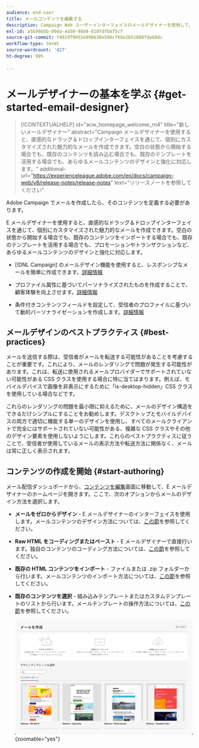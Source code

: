 ```yaml
---
audience: end-user
title: メールコンテンツを編集する
description: Campaign Web ユーザーインターフェイスのメールデザイナーを使用して、コンテンツ作成を開始する方法を学ぶ
exl-id: a5b966bb-09da-4a50-98d4-010fdfbb75cf
source-git-commit: f4919f9955e098630e596cf68e2b51088fde68dc
workflow-type: tm+mt
source-wordcount: '427'
ht-degree: 99%

---
```


# メールデザイナーの基本を学ぶ {#get-started-email-designer}

>[!CONTEXTUALHELP]
>id="acw_homepage_welcome_rn4"
>title="新しいメールデザイナー"
>abstract="Campaign メールデザイナーを使用すると、直感的なドラッグ＆ドロップインターフェイスを通じて、個別にカスタマイズされた魅力的なメールを作成できます。空白の状態から開始する場合でも、既存のコンテンツを読み込む場合でも、既存のテンプレートを活用する場合でも、あらゆるメールコンテンツのデザインと強化に対応します。"
>additional-url="https://experienceleague.adobe.com/en/docs/campaign-web/v8/release-notes/release-notes" text="リリースノートを参照してください"

Adobe Campaign でメールを作成したら、そのコンテンツを定義する必要があります。

E メールデザイナーを使用すると、直感的なドラッグ＆ドロップインターフェイスを通じて、個別にカスタマイズされた魅力的なメールを作成できます。空白の状態から開始する場合でも、既存のコンテンツをインポートする場合でも、既存のテンプレートを活用する場合でも、プロモーションやトランザクションなど、あらゆるメールコンテンツのデザインと強化に対応します。

<!--Built to deliver HTML optimized for responsive design, the Email Designer allows you to easily define and apply visibility conditions and dynamic content to an email, template, or fragment directly through the user interface. You can seamlessly switch between the drag and drop interface and HTML code at the click of a button.

The Email Designer allows you to create email content and email content templates. It is compatible with simple emails, transactional emails, A/B test emails, multilingual emails, and recurring emails.-->

* [!DNL Campaign] のメールデザイン機能を使用すると、レスポンシブなメールを簡単に作成できます。[詳細情報](create-email-content.md)

* プロファイル属性に基づいてパーソナライズされたものを作成することで、顧客体験を向上させます。[詳細情報](../personalization/personalize.md)

* 条件付きコンテンツフィールドを設定して、受信者のプロファイルに基づいて動的パーソナライゼーションを作成します。[詳細情報](../personalization/conditions.md)

## メールデザインのベストプラクティス {#best-practices}

メールを送信する際は、受信者がメールを転送する可能性があることを考慮することが重要です。これにより、メールのレンダリングで問題が発生する可能性があります。これは、転送に使用されるメールプロバイダーでサポートされていない可能性がある CSS クラスを使用する場合に特に当てはまります。例えば、モバイルデバイスで画像を非表示にするために「is-desktop-hidden」CSS クラスを使用している場合などです。

これらのレンダリングの問題を最小限に抑えるために、メールのデザイン構造をできるだけシンプルにすることをお勧めします。デスクトップとモバイルデバイスの両方で適切に機能する単一のデザインを使用し、すべてのメールクライアントで完全にはサポートされていない可能性がある、複雑な CSS クラスやその他のデザイン要素を使用しないようにします。これらのベストプラクティスに従うことで、受信者が使用しているメールの表示方法や転送方法に関係なく、メールは常に正しく表示されます。

## コンテンツの作成を開始 {#start-authoring}

メール配信ダッシュボードから、[コンテンツを編集](edit-content.md)画面に移動して、E メールデザイナーのホームページを開きます。ここで、次のオプションからメールのデザイン方法を選択します。

* **メールをゼロからデザイン** - E メールデザイナーのインターフェイスを使用します。メールコンテンツのデザイン方法については、[この節](create-email-content.md)を参照してください。

* **Raw HTML をコーディングまたはペースト** - E メールデザイナーで直接行います。独自のコンテンツのコーディング方法については、[この節](code-content.md)を参照してください。

* **既存の HTML コンテンツをインポート** - ファイルまたは .zip フォルダーから行います。メールコンテンツのインポート方法については、[この節](existing-content.md)を参照してください。

* **既存のコンテンツを選択** - 組み込みテンプレートまたはカスタムテンプレートのリストから行います。メールテンプレートの操作方法については、[この節](create-email-templates.md)を参照してください。

  ![](assets/email_designer_create_options.png){zoomable=&quot;yes&quot;}
